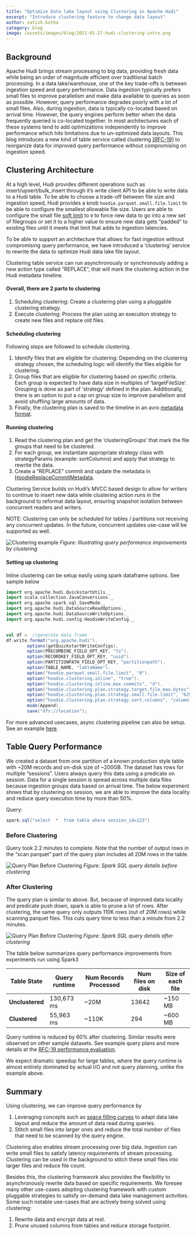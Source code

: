 ```yaml
---
title: "Optimize Data lake layout using Clustering in Apache Hudi"
excerpt: "Introduce clustering feature to change data layout"
author: satish.kotha
category: blog
image: /assets/images/blog/2021-01-27-hudi-clustering-intro.png
---
```


## Background

Apache Hudi brings stream processing to big data, providing fresh data while being an order of magnitude efficient over traditional batch processing. In a data lake/warehouse, one of the key trade-offs is between ingestion speed and query performance. Data ingestion typically prefers small files to improve parallelism and make data available to queries as soon as possible. However, query performance degrades poorly with a lot of small files. Also, during ingestion, data is typically co-located based on arrival time. However, the query engines perform better when the data frequently queried is co-located together. In most architectures each of these systems tend to add optimizations independently to improve performance which hits limitations due to un-optimized data layouts. This blog introduces a new kind of table service called clustering [[RFC-19]](https://cwiki.apache.org/confluence/display/HUDI/RFC+-+19+Clustering+data+for+freshness+and+query+performance) to reorganize data for improved query performance without compromising on ingestion speed.
<!--truncate-->

## Clustering Architecture

At a high level, Hudi provides different operations such as insert/upsert/bulk_insert through it’s write client API to be able to write data to a Hudi table. To be able to choose a trade-off between file size and ingestion speed, Hudi provides a knob `hoodie.parquet.small.file.limit` to be able to configure the smallest allowable file size. Users are able to configure the small file [soft limit](https://hudi.apache.org/docs/configurations#compactionSmallFileSize) to `0` to force new data to go into a new set of filegroups or set it to a higher value to ensure new data gets “padded” to existing files until it meets that limit that adds to ingestion latencies.

  

To be able to support an architecture that allows for fast ingestion without compromising query performance, we have introduced a ‘clustering’ service to rewrite the data to optimize Hudi data lake file layout.

Clustering table service can run asynchronously or synchronously adding a new action type called “REPLACE”, that will mark the clustering action in the Hudi metadata timeline.

  

#### Overall, there are 2 parts to clustering

1.  Scheduling clustering: Create a clustering plan using a pluggable clustering strategy.
2.  Execute clustering: Process the plan using an execution strategy to create new files and replace old files.
    

#### Scheduling clustering

Following steps are followed to schedule clustering.

1.  Identify files that are eligible for clustering: Depending on the clustering strategy chosen, the scheduling logic will identify the files eligible for clustering.
2.  Group files that are eligible for clustering based on specific criteria. Each group is expected to have data size in multiples of ‘targetFileSize’. Grouping is done as part of ‘strategy’ defined in the plan. Additionally, there is an option to put a cap on group size to improve parallelism and avoid shuffling large amounts of data.
3.  Finally, the clustering plan is saved to the timeline in an avro [metadata format](https://github.com/apache/hudi/blob/master/hudi-common/src/main/avro/HoodieClusteringPlan.avsc).
    

#### Running clustering

1.  Read the clustering plan and get the ‘clusteringGroups’ that mark the file groups that need to be clustered.
2.  For each group, we instantiate appropriate strategy class with strategyParams (example: sortColumns) and apply that strategy to rewrite the data.
3.  Create a “REPLACE” commit and update the metadata in [HoodieReplaceCommitMetadata](https://github.com/apache/hudi/blob/master/hudi-common/src/main/java/org/apache/hudi/common/model/HoodieReplaceCommitMetadata.java).
    

Clustering Service builds on Hudi’s MVCC based design to allow for writers to continue to insert new data while clustering action runs in the background to reformat data layout, ensuring snapshot isolation between concurrent readers and writers.

NOTE: Clustering can only be scheduled for tables / partitions not receiving any concurrent updates. In the future, concurrent updates use-case will be supported as well.

![Clustering example](/assets/images/blog/clustering/example_perf_improvement.png)
_Figure: Illustrating query performance improvements by clustering_

#### Setting up clustering
Inline clustering can be setup easily using spark dataframe options. See sample below

```scala
import org.apache.hudi.QuickstartUtils._
import scala.collection.JavaConversions._
import org.apache.spark.sql.SaveMode._
import org.apache.hudi.DataSourceReadOptions._
import org.apache.hudi.DataSourceWriteOptions._
import org.apache.hudi.config.HoodieWriteConfig._


val df =  //generate data frame
df.write.format("org.apache.hudi").
        options(getQuickstartWriteConfigs).
        option(PRECOMBINE_FIELD_OPT_KEY, "ts").
        option(RECORDKEY_FIELD_OPT_KEY, "uuid").
        option(PARTITIONPATH_FIELD_OPT_KEY, "partitionpath").
        option(TABLE_NAME, "tableName").
        option("hoodie.parquet.small.file.limit", "0").
        option("hoodie.clustering.inline", "true").
        option("hoodie.clustering.inline.max.commits", "4").
        option("hoodie.clustering.plan.strategy.target.file.max.bytes", "1073741824").
        option("hoodie.clustering.plan.strategy.small.file.limit", "629145600").
        option("hoodie.clustering.plan.strategy.sort.columns", "column1,column2"). //optional, if sorting is needed as part of rewriting data
        mode(Append).
        save("dfs://location");
```

For more advanced usecases, async clustering pipeline can also be setup. See an example [here](https://cwiki.apache.org/confluence/display/HUDI/RFC+-+19+Clustering+data+for+freshness+and+query+performance#RFC19Clusteringdataforfreshnessandqueryperformance-SetupforAsyncclusteringJob).


## Table Query Performance

We created a dataset from one partition of a known production style table with ~20M records and on-disk size of ~200GB. The dataset has rows for multiple “sessions”. Users always query this data using a predicate on session. Data for a single session is spread across multiple data files because ingestion groups data based on arrival time. The below experiment shows that by clustering on session, we are able to improve the data locality and reduce query execution time by more than 50%.

Query: 
```scala
spark.sql("select  *  from table where session_id=123")
```

### Before Clustering

Query took 2.2 minutes to complete. Note that the number of output rows in the “scan parquet” part of the query plan includes all 20M rows in the table.

![Query Plan Before Clustering](/assets/images/blog/clustering/Query_Plan_Before_Clustering.png)
_Figure: Spark SQL query details before clustering_

### After Clustering

The query plan is similar to above. But, because of improved data locality and predicate push down, spark is able to prune a lot of rows. After clustering, the same query only outputs 110K rows (out of 20M rows) while scanning parquet files. This cuts query time to less than a minute from 2.2 minutes.

![Query Plan Before Clustering](/assets/images/blog/clustering/Query_Plan_After_Clustering.png)
_Figure: Spark SQL query details after clustering_

The table below summarizes query performance improvements from experiments run using Spark3


| Table State | Query runtime                           | Num Records Processed | Num files on disk                          |  Size of each file
|----------------|-------------------------------|-----------------------------|------------|---------|
|**Unclustered**| 130,673 ms            | ~20M | 13642            | ~150 MB |
|**Clustered**          |  55,963 ms | ~110K | 294 | ~600 MB

Query runtime is reduced by 60% after clustering. Similar results were observed on other sample datasets. See example query plans and more details at the [RFC-19 performance evaluation](https://cwiki.apache.org/confluence/display/HUDI/RFC+-+19+Clustering+data+for+freshness+and+query+performance#RFC19Clusteringdataforfreshnessandqueryperformance-PerformanceEvaluation).

We expect dramatic speedup for large tables, where the query runtime is almost entirely dominated by actual I/O and not query planning, unlike the example above.

## Summary

Using clustering, we can improve query performance by
1.  Leveraging concepts such as [space filling curves](https://en.wikipedia.org/wiki/Z-order_curve) to adapt data lake layout and reduce the amount of data read during queries.
2.  Stitch small files into larger ones and reduce the total number of files that need to be scanned by the query engine.
  

Clustering also enables stream processing over big data. Ingestion can write small files to satisfy latency requirements of stream processing. Clustering can be used in the background to stitch these small files into larger files and reduce file count.

Besides this, the clustering framework also provides the flexibility to asynchronously rewrite data based on specific requirements. We foresee many other use-cases adopting clustering framework with custom pluggable strategies to satisfy on-demand data lake management activities. Some such notable use-cases that are actively being solved using clustering:
1.  Rewrite data and encrypt data at rest.
2.  Prune unused columns from tables and reduce storage footprint.
